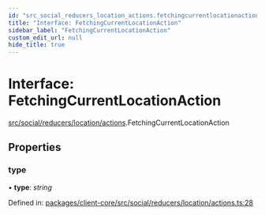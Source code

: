 ```yaml
---
id: "src_social_reducers_location_actions.fetchingcurrentlocationaction"
title: "Interface: FetchingCurrentLocationAction"
sidebar_label: "FetchingCurrentLocationAction"
custom_edit_url: null
hide_title: true
---
```


# Interface: FetchingCurrentLocationAction

[src/social/reducers/location/actions](../modules/src_social_reducers_location_actions.md).FetchingCurrentLocationAction

## Properties

### type

• **type**: *string*

Defined in: [packages/client-core/src/social/reducers/location/actions.ts:28](https://github.com/xr3ngine/xr3ngine/blob/65dfcf39a/packages/client-core/src/social/reducers/location/actions.ts#L28)
